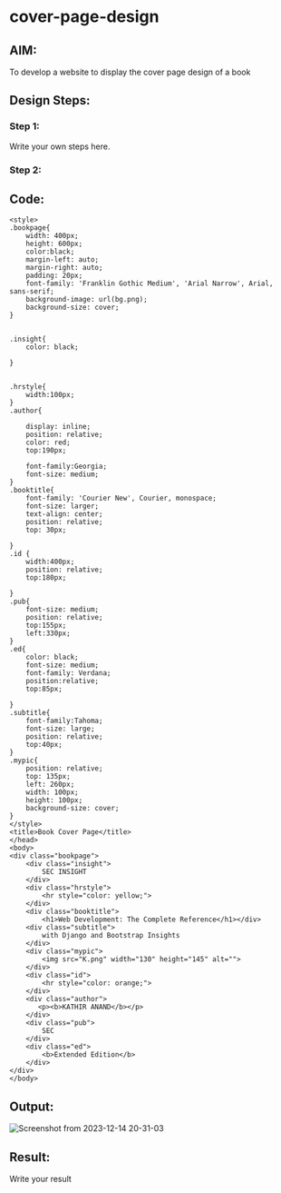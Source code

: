 # cover-page-design
## AIM:
To develop a website to display the cover page design of a book

## Design Steps:

### Step 1:
Write your own steps here.
### Step 2:

## Code:
```
<style>
.bookpage{
    width: 400px;
    height: 600px;
    color:black;
    margin-left: auto;
    margin-right: auto;
    padding: 20px;
    font-family: 'Franklin Gothic Medium', 'Arial Narrow', Arial, sans-serif;
    background-image: url(bg.png);
    background-size: cover;
}
    

.insight{
    color: black;

}


.hrstyle{
    width:100px;
}
.author{

    display: inline;
    position: relative;
    color: red;
    top:190px;
    
    font-family:Georgia;
    font-size: medium;
}
.booktitle{
    font-family: 'Courier New', Courier, monospace;
    font-size: larger;
    text-align: center;
    position: relative;
    top: 30px;

}
.id {
    width:400px;
    position: relative;
    top:180px;
    
}
.pub{
    font-size: medium;
    position: relative;
    top:155px;
    left:330px;
}
.ed{
    color: black;
    font-size: medium;
    font-family: Verdana;
    position:relative;
    top:85px;

}
.subtitle{
    font-family:Tahoma;
    font-size: large;
    position: relative;
    top:40px;
}
.mypic{
    position: relative;
    top: 135px;
    left: 260px;
    width: 100px;
    height: 100px;
    background-size: cover;
}
</style>
<title>Book Cover Page</title>
</head>
<body>
<div class="bookpage">
    <div class="insight">
        SEC INSIGHT
    </div>
    <div class="hrstyle">
        <hr style="color: yellow;">
    </div>
    <div class="booktitle">
        <h1>Web Development: The Complete Reference</h1></div>
    <div class="subtitle">
        with Django and Bootstrap Insights
    </div>
    <div class="mypic">
        <img src="K.png" width="130" height="145" alt="">
    </div>
    <div class="id">
        <hr style="color: orange;">
    </div>
    <div class="author">
       <p><b>KATHIR ANAND</b></p>
    </div>
    <div class="pub">
        SEC
    </div>
    <div class="ed">
        <b>Extended Edition</b>
    </div>
</div>
</body>
```

## Output:
![Screenshot from 2023-12-14 20-31-03](https://github.com/Prithivirajan2911/cover-page-design/assets/147020085/b7730a7d-ef56-469b-9358-5536861446e8)


## Result:
Write your result

